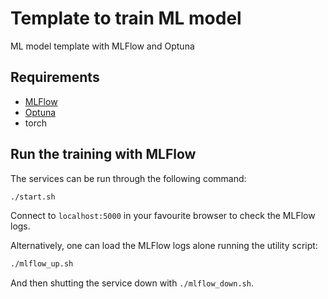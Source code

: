 # Template to train ML model

ML model template with MLFlow and Optuna

## Requirements

- [MLFlow](https://mlflow.org/)
- [Optuna](https://optuna.org)
- torch

## Run the training with MLFlow

The services can be run through the following command:

```bash
./start.sh
```

Connect to `localhost:5000` in your favourite browser to check the MLFlow logs.

Alternatively, one can load the MLFlow logs alone running the utility script:

```bash
./mlflow_up.sh
```

And then shutting the service down with `./mlflow_down.sh`.

